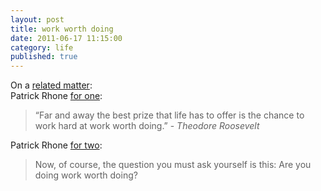 ```yaml
---
layout: post
title: work worth doing
date: 2011-06-17 11:15:00
category: life
published: true
---
```

On a [related matter](https://blog.timmschoof.com/2011/06/16/The-work-you-should-be-doing/):  
Patrick Rhone [for one](http://twitter.com/patrickrhone/status/80270747922210816):
> “Far and away the best prize that life has to offer is the chance to work hard at work worth doing.” - *Theodore Roosevelt*

Patrick Rhone [for two](http://twitter.com/patrickrhone/status/80271484723019776):
> Now, of course, the question you must ask yourself is this: Are you doing work worth doing?